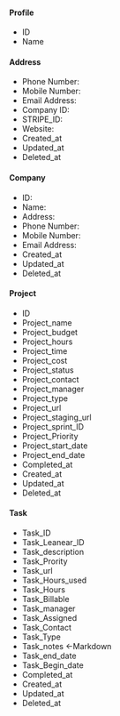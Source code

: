 #### Profile
- ID
- Name
	
#### Address
- Phone Number:
- Mobile Number:
- Email Address:
- Company ID:
- STRIPE_ID:
- Website:
- Created_at
- Updated_at
- Deleted_at
	
#### Company
- ID:
- Name:
- Address:
- Phone Number:
- Mobile Number:
- Email Address:
-  Created_at
- Updated_at
- Deleted_at
		
#### Project
- ID
- Project_name
- Project_budget
- Project_hours
- Project_time
- Project_cost
- Project_status
- Project_contact
- Project_manager
- Project_type
- Project_url
- Project_staging_url
- Project_sprint_ID
- Project_Priority
- Project_start_date
- Project_end_date
- Completed_at
- Created_at
- Updated_at
- Deleted_at

#### Task
- Task_ID
- Task_Leanear_ID
- Task_description
- Task_Prority
- Task_url
- Task_Hours_used
- Task_Hours
- Task_Billable
- Task_manager
- Task_Assigned
- Task_Contact
- Task_Type
- Task_notes <-Markdown
- Task_end_date
- Task_Begin_date
- Completed_at
- Created_at
- Updated_at
- Deleted_at